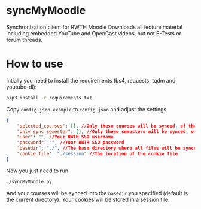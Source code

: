 # syncMyMoodle
Synchronization client for RWTH Moodle
Downloads all lecture material including embedded YouTube and OpenCast videos, but not E-Tests or forum threads.

# How to use
Intially you need to install the requirements (bs4, requests, tqdm and youtube-dl):
```bash
pip3 install -r requirements.txt
```

Copy ``config.json.example`` to ``config.json`` and adjust the settings:

```json
{
    "selected_courses": [], //Only these courses will be synced, of the form "https://moodle.rwth-aachen.de/course/view.php?id=XXXXX"
    "only_sync_semester": [], //Only these semesters will be synced, of the form 20ws (only used if selected_courses is empty)
    "user": "", //Your RWTH SSO username
    "password": "", //Your RWTH SSO password
    "basedir": "./", //The base directory where all files will be synced to
    "cookie_file": "./session" //The location of the cookie file
}
```

Now you just need to run
```bash
./syncMyMoodle.py
```

And your courses will be synced into the ``basedir`` you specified (default is the current directory). Your cookies will be stored in a session file.
